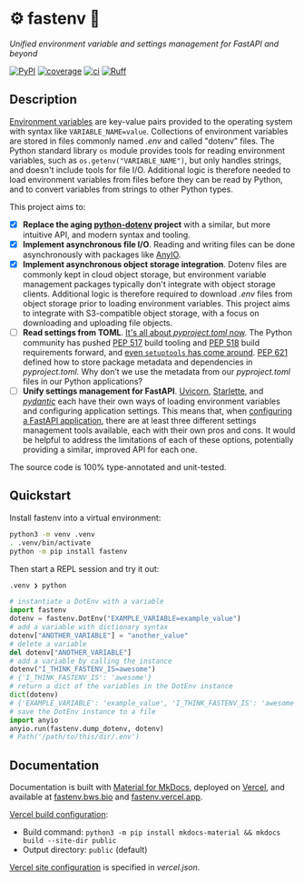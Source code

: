 # ⚙️ fastenv 🚀

_Unified environment variable and settings management for FastAPI and beyond_

[![PyPI](https://img.shields.io/pypi/v/fastenv?color=success)](https://pypi.org/project/fastenv/)
[![coverage](https://img.shields.io/badge/coverage-100%25-brightgreen?logo=pytest&logoColor=white)](https://coverage.readthedocs.io/en/latest/)
[![ci](https://github.com/br3ndonland/fastenv/workflows/ci/badge.svg)](https://github.com/br3ndonland/fastenv/actions/workflows/ci.yml)
[![Ruff](https://img.shields.io/endpoint?url=https://raw.githubusercontent.com/astral-sh/ruff/main/assets/badge/v2.json)](https://github.com/astral-sh/ruff)

## Description

[Environment variables](https://en.wikipedia.org/wiki/Environment_variable) are key-value pairs provided to the operating system with syntax like `VARIABLE_NAME=value`. Collections of environment variables are stored in files commonly named _.env_ and called "dotenv" files. The Python standard library `os` module provides tools for reading environment variables, such as `os.getenv("VARIABLE_NAME")`, but only handles strings, and doesn't include tools for file I/O. Additional logic is therefore needed to load environment variables from files before they can be read by Python, and to convert variables from strings to other Python types.

This project aims to:

- [x] **Replace the aging [python-dotenv](https://github.com/theskumar/python-dotenv) project** with a similar, but more intuitive API, and modern syntax and tooling.
- [x] **Implement asynchronous file I/O**. Reading and writing files can be done asynchronously with packages like [AnyIO](https://github.com/agronholm/anyio).
- [x] **Implement asynchronous object storage integration**. Dotenv files are commonly kept in cloud object storage, but environment variable management packages typically don't integrate with object storage clients. Additional logic is therefore required to download _.env_ files from object storage prior to loading environment variables. This project aims to integrate with S3-compatible object storage, with a focus on downloading and uploading file objects.
- [ ] **Read settings from TOML**. [It's all about _pyproject.toml_ now](https://snarky.ca/what-the-heck-is-pyproject-toml/). The Python community has pushed [PEP 517](https://www.python.org/dev/peps/pep-0517/) build tooling and [PEP 518](https://www.python.org/dev/peps/pep-0518/) build requirements forward, and [even `setuptools` has come around](https://setuptools.readthedocs.io/en/latest/build_meta.html). [PEP 621](https://www.python.org/dev/peps/pep-0621/) defined how to store package metadata and dependencies in _pyproject.toml_. Why don’t we use the metadata from our _pyproject.toml_ files in our Python applications?
- [ ] **Unify settings management for FastAPI**. [Uvicorn](https://www.uvicorn.org/), [Starlette](https://www.starlette.io/config/), and _[pydantic](https://pydantic-docs.helpmanual.io/usage/settings/)_ each have their own ways of loading environment variables and configuring application settings. This means that, when [configuring a FastAPI application](https://fastapi.tiangolo.com/advanced/settings/), there are at least three different settings management tools available, each with their own pros and cons. It would be helpful to address the limitations of each of these options, potentially providing a similar, improved API for each one.

The source code is 100% type-annotated and unit-tested.

## Quickstart

Install fastenv into a virtual environment:

```sh
python3 -m venv .venv
. .venv/bin/activate
python -m pip install fastenv
```

Then start a REPL session and try it out:

```sh
.venv ❯ python
```

```py
# instantiate a DotEnv with a variable
import fastenv
dotenv = fastenv.DotEnv("EXAMPLE_VARIABLE=example_value")
# add a variable with dictionary syntax
dotenv["ANOTHER_VARIABLE"] = "another_value"
# delete a variable
del dotenv["ANOTHER_VARIABLE"]
# add a variable by calling the instance
dotenv("I_THINK_FASTENV_IS=awesome")
# {'I_THINK_FASTENV_IS': 'awesome'}
# return a dict of the variables in the DotEnv instance
dict(dotenv)
# {'EXAMPLE_VARIABLE': 'example_value', 'I_THINK_FASTENV_IS': 'awesome'}
# save the DotEnv instance to a file
import anyio
anyio.run(fastenv.dump_dotenv, dotenv)
# Path('/path/to/this/dir/.env')
```

## Documentation

Documentation is built with [Material for MkDocs](https://squidfunk.github.io/mkdocs-material/), deployed on [Vercel](https://vercel.com/), and available at [fastenv.bws.bio](https://fastenv.bws.bio) and [fastenv.vercel.app](https://fastenv.vercel.app).

[Vercel build configuration](https://vercel.com/docs/build-step):

- Build command: `python3 -m pip install mkdocs-material && mkdocs build --site-dir public`
- Output directory: `public` (default)

[Vercel site configuration](https://vercel.com/docs/configuration) is specified in _vercel.json_.
